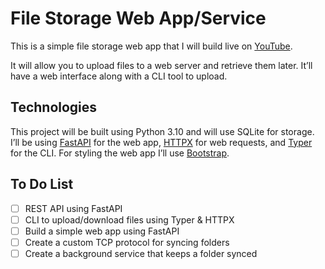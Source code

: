 # File Storage Web App/Service
This is a simple file storage web app that I will build live on 
[YouTube](https://youtu.be/Mv06Ev4kDHs).

It will allow you to upload files to a web server and retrieve them later. It’ll have a web interface along with a CLI tool 
to upload.

## Technologies
This project will be built using Python 3.10 and will use SQLite for storage. I’ll be using 
[FastAPI](https://fastapi.tiangolo.com/) for the web app, [HTTPX](https://www.python-httpx.org/) for web requests, and 
[Typer](https://typer.tiangolo.com/) for the CLI. For styling the web app I’ll use [Bootstrap](https://getbootstrap.com/).

## To Do List
- [ ] REST API using FastAPI
- [ ] CLI to upload/download files using Typer & HTTPX
- [ ] Build a simple web app using FastAPI
- [ ] Create a custom TCP protocol for syncing folders
- [ ] Create a background service that keeps a folder synced
